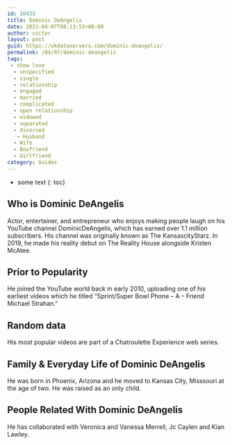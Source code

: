 ```yaml
---
id: 10433
title: Dominic DeAngelis
date: 2021-04-07T08:13:53+00:00
author: victor
layout: post
guid: https://ukdataservers.com/dominic-deangelis/
permalink: /04/07/dominic-deangelis
tags:
 - show love
  - unspecified
  - single
  - relationship
  - engaged
  - married
  - complicated
  - open relationship
  - widowed
  - separated
  - divorced
   - Husband
  - Wife
  - Boyfriend
  - Girlfriend
category: Guides
---
```


* some text
{: toc}


## Who is Dominic DeAngelis



Actor, entertainer, and entrepreneur who enjoys making people laugh on his YouTube channel DominicDeAngelis, which has earned over 1.1 million subscribers. His channel was originally known as The KansascityStarz. In 2019, he made his reality debut on The Reality House alongside Kristen McAtee.

                
                
                
## Prior to Popularity



He joined the YouTube world back in early 2010, uploading one of his earliest videos which he titled &#8220;Sprint/Super Bowl Phone &#8211; A &#8211; Friend Michael Strahan.&#8221;

                
                
                
## Random data



His most popular videos are part of a Chatroulette Experience web series.

                
                
                
## Family & Everyday Life of Dominic DeAngelis



He was born in Phoenix, Arizona and he moved to Kansas City, Misssouri at the age of two. He was raised as an only child.

                
                
                
## People Related With Dominic DeAngelis



He has collaborated with Veronica and Vanessa Merrell, Jc Caylen and Kian Lawley.

                
              
            
          
          
          